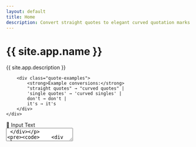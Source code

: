 ```yaml
---
layout: default
title: Home
description: Convert straight quotes to elegant curved quotation marks with our smart punctuation converter
---
```


<div class="hero-section">
    <div class="container">
        <h1 class="hero-title">{{ site.app.name }}</h1>
        <p class="hero-subtitle">{{ site.app.description }}</p>
        
        <div class="quote-examples">
            <strong>Example conversions:</strong> 
            "straight quotes" → "curved quotes" | 
            'single quotes' → 'curved singles' | 
            don't → don't | 
            it's → it's
        </div>
    </div>
</div>

<div class="app-container">
    <div class="converter-section">
        <div class="textarea-container">
            <div class="textarea-header input-header">
                📝 Input Text
            </div>
            <textarea 
                id="inputText" 
                placeholder="Paste or type your text with mixed quotation marks here...

Example:
He said, 'I don't think &quot;smart quotes&quot; are being used properly in this text.' She replied, 'You're right! Let's fix that.'"
            ></textarea>
        </div>

        <div class="textarea-container">
            <div class="textarea-header output-header">
                ✨ Smartened Output
            </div>
            <textarea 
                id="outputText" 
                placeholder="Your converted text with smart quotes will appear here..."
                readonly
            ></textarea>
        </div>
    </div>

    <div class="button-container">
        <button id="smartenButton" class="smarten-btn">
            Smarten Punctuation
        </button>
        <div class="stats" id="stats"></div>
    </div>
</div>

<div class="features-section">
    <div class="container">
        <h2>Features</h2>
        <div class="features-grid">
            <div class="feature">
                <h3>🎯 Context-Aware</h3>
                <p>Intelligently distinguishes between opening and closing quotes based on context.</p>
            </div>
            <div class="feature">
                <h3>📱 Responsive Design</h3>
                <p>Works seamlessly on desktop, tablet, and mobile devices.</p>
            </div>
            <div class="feature">
                <h3>⚡ Instant Processing</h3>
                <p>Real-time conversion with live statistics and character count.</p>
            </div>
            <div class="feature">
                <h3>📋 Copy-Friendly</h3>
                <p>Auto-selects output text for easy copying to clipboard.</p>
            </div>
        </div>
    </div>
</div>